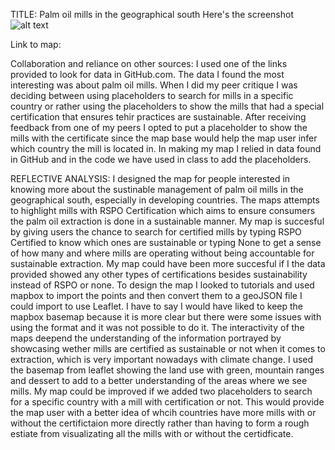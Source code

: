 TITLE: Palm oil mills in the geographical south 
Here's the screenshot
![alt text]()

Link to map: 

Collaboration and reliance on other sources: 
I used one of the links provided to look for data in GitHub.com. The data I found the most interesting was about palm oil mills. When I did my peer critique I was deciding between using placeholders to search for mills in a specific country or rather using the placeholders to show the mills that had a special certification that ensures tehir practices are sustainable. After receiving feedback from one of my peers I opted to put a placeholder to show the mills with the certificate since the map base would help the map user infer which country the mill is located in. In making my map I relied in data found in GitHub and in the code we have used in class to add the placeholders. 

REFLECTIVE ANALYSIS:
I designed the map for people interested in knowing more about the sustinable management of palm oil mills in the geographical south, especially in developing countries. The maps attempts to highlight mills with RSPO Certification which aims to ensure consumers the palm oil extraction is done in a sustainable manner. My map is succesful by giving users the chance to search for certified mills by typing RSPO Certified to know which ones are sustainable or typing None to get a sense of how many and where mills are operating without being accountable for sustainable extraction. My map could have been more succesful if I the data provided showed any other types of certifications besides sustainability instead of RSPO or none. 
To design the map I looked to tutorials and used mapbox to import the points and then convert them to a geoJSON file I could import to use Leaflet. I have to say I would have liked to keep the mapbox basemap because it is more clear but there were some issues with using the format and it was not possible to do it. The interactivity of the maps deepend the understanding of the information portrayed by showcasing wether mills are certified as sustainable or not when it comes to extraction, which is very important nowadays with climate change. I used the basemap from leaflet showing the land use with green, mountain ranges and dessert to add to a better understanding of the areas where we see mills. My map could be improved if we added two placeholders to search for a specific country with a mill with certification or not. This would provide the map user with a better idea of whcih countries have more mills with or without the certifictaion more directly rather than having to form a rough estiate from visualizating all the mills with or without the certidficate. 
